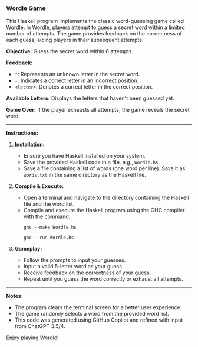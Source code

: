 ### Wordle Game
This Haskell program implements the classic word-guessing game called Wordle. In Wordle, players attempt to guess a secret word within a limited number of attempts. The game provides feedback on the correctness of each guess, aiding players in their subsequent attempts.

**Objective:** Guess the secret word within 6 attempts.

**Feedback:**
- `*`: Represents an unknown letter in the secret word.
- `-`: Indicates a correct letter in an incorrect position.
- `<letter>`: Denotes a correct letter in the correct position.

**Available Letters:** Displays the letters that haven't been guessed yet.

**Game Over:** If the player exhausts all attempts, the game reveals the secret word.

---

**Instructions:**

1. **Installation:**
   - Ensure you have Haskell installed on your system.
   - Save the provided Haskell code in a file, e.g., `Wordle.hs`.
   - Save a file containing a list of words (one word per line). Save it as `words.txt` in the same directory as the Haskell file.

2. **Compile & Execute:**
   - Open a terminal and navigate to the directory containing the Haskell file and the word list.
   - Compile and execute the Haskell program using the GHC compiler with the command:
     ```
     ghc --make Wordle.hs
     ```
     ```
     ghc --run Wordle.hs
     ```

3. **Gameplay:**
   - Follow the prompts to input your guesses.
   - Input a valid 5-letter word as your guess.
   - Receive feedback on the correctness of your guess.
   - Repeat until you guess the word correctly or exhaust all attempts.

---

**Notes:**
- The program clears the terminal screen for a better user experience.
- The game randomly selects a word from the provided word list.
- This code was generated using GitHub Copilot and refined with input from ChatGPT 3.5/4.

Enjoy playing Wordle!
